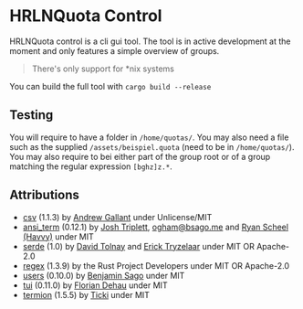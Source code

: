 # HRLNQuota Control

HRLNQuota control is a cli gui tool. The tool is in active development at the moment and only features a simple overview of groups.

> There's only support for \*nix systems

You can build the full tool with `cargo build --release`

## Testing

You will require to have a folder in `/home/quotas/`. You may also need a file such as the supplied `/assets/beispiel.quota` (need to be in `/home/quotas/`). You may also require to bei either part of the group root or of a group matching the regular expression `[bghz]z.*`.

## Attributions

- [csv](https://crates.io/crates/csv) (1.1.3) by [Andrew Gallant](jamslam@gmail.com) under Unlicense/MIT
- [ansi_term](https://crates.io/crates/ansi_term) (0.12.1) by [Josh Triplett](josh@joshtriplett.org), ogham@bsago.me and [Ryan Scheel (Havvy)](ryan.havvy@gmail.com) under MIT
- [serde](https://crates.io/crates/serde) (1.0) by [David Tolnay](dtolnay@gmail.com) and [Erick Tryzelaar](erick.tryzelaar@gmail.com) under MIT OR Apache-2.0
- [regex](https://crates.io/crates/regex) (1.3.9) by the Rust Project Developers under MIT OR Apache-2.0
- [users](https://crates.io/crates/users) (0.10.0) by [Benjamin Sago](ogham@bsago.me) under MIT
- [tui](https://crates.io/crates/tui) (0.11.0) by [Florian Dehau](work@fdehau.com) under MIT
- [termion](https://gitlab.redox-os.org/redox-os/termion) (1.5.5) by [Ticki](Ticki@users.noreply.github.com) under MIT
